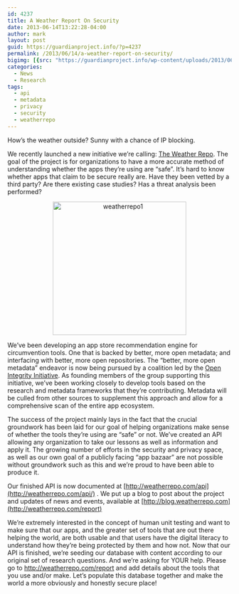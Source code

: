 ```yaml
---
id: 4237
title: A Weather Report On Security
date: 2013-06-14T13:22:28-04:00
author: mark
layout: post
guid: https://guardianproject.info/?p=4237
permalink: /2013/06/14/a-weather-report-on-security/
bigimg: [{src: "https://guardianproject.info/wp-content/uploads/2013/06/weather.jpg",}]
categories:
  - News
  - Research
tags:
  - api
  - metadata
  - privacy
  - security
  - weatherrepo
---
```

How’s the weather outside? Sunny with a chance of IP blocking.

We recently launched a new initiative we’re calling: [The Weather Repo](https://guardianproject.info/code/weatherrepo/ "The Weather Repo"). The goal of the project is for organizations to have a more accurate method of understanding whether the apps they’re using are “safe”. It’s hard to know whether apps that claim to be secure really are. Have they been vetted by a third party? Are there existing case studies? Has a threat analysis been performed?

<p style="text-align: center;">
  <a href="http://weatherrepo.com" target="_blank"><img class="aligncenter size-medium wp-image-4240" alt="weatherrepo1" src="https://guardianproject.info/wp-content/uploads/2013/06/weatherrepo1-300x300.png" width="300" height="300" srcset="https://guardianproject.info/wp-content/uploads/2013/06/weatherrepo1-300x300.png 300w, https://guardianproject.info/wp-content/uploads/2013/06/weatherrepo1-150x150.png 150w, https://guardianproject.info/wp-content/uploads/2013/06/weatherrepo1.png 512w" sizes="(max-width: 300px) 100vw, 300px" /></a>
</p>

We’ve been developing an app store recommendation engine for circumvention tools. One that is backed by better, more open metadata; and interfacing with better, more open repositories. The “better, more open metadata” endeavor is now being pursued by a coalition led by the <a title="open integrity initiative" href="https://openintegrity.org/" target="_blank">Open Integrity Initiative</a>. As founding members of the group supporting this initiative, we’ve been working closely to develop tools based on the research and metadata frameworks that they’re contributing. Metadata will be culled from other sources to supplement this approach and allow for a comprehensive scan of the entire app ecosystem.

The success of the project mainly lays in the fact that the crucial groundwork has been laid for our goal of helping organizations make sense of whether the tools they’re using are “safe” or not. We’ve created an API allowing any organization to take our lessons as well as information and apply it. The growing number of efforts in the security and privacy space, as well as our own goal of a publicly facing “app bazaar” are not possible without groundwork such as this and we’re proud to have been able to produce it.

Our finished API is now documented at [http://weatherrepo.com/api](http://weatherrepo.com/api/) . We put up a blog to post about the project and updates of news and events, available at [http://blog.weatherrepo.com](http://weatherrepo.com/report)

We’re extremely interested in the concept of human unit testing and want to make sure that our apps, and the greater set of tools that are out there helping the world, are both usable and that users have the digital literacy to understand how they’re being protected by them and how not. Now that our API is finished, we’re seeding our database with content according to our original set of research questions. And we’re asking for YOUR help. Please go to <http://weatherrepo.com/report> and add details about the tools that you use and/or make. Let’s populate this database together and make the world a more obviously and honestly secure place!